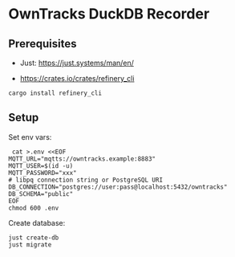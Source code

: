 # OwnTracks DuckDB Recorder

## Prerequisites

* Just: https://just.systems/man/en/

* https://crates.io/crates/refinery_cli

```
cargo install refinery_cli
```

## Setup

Set env vars:

```
 cat >.env <<EOF
MQTT_URL="mqtts://owntracks.example:8883"
MQTT_USER=$(id -u)
MQTT_PASSWORD="xxx"
# libpq connection string or PostgreSQL URI
DB_CONNECTION="postgres://user:pass@localhost:5432/owntracks"
DB_SCHEMA="public"
EOF
chmod 600 .env
```

Create database:
```
just create-db
just migrate
```
